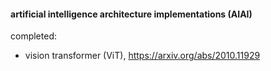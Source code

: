 #### artificial intelligence architecture implementations (AIAI)

completed:
- vision transformer (ViT), https://arxiv.org/abs/2010.11929
